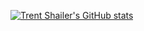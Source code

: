 [![Trent Shailer's GitHub stats](https://github-readme-stats.vercel.app/api/top-langs?username=TrentShailer&bg_color=303446&text_color=c6d0f5&icon_color=ca9ee6&title_color=ca9ee6&border_color=51576d&langs_count=5)](https://github.com/TrentShailer)